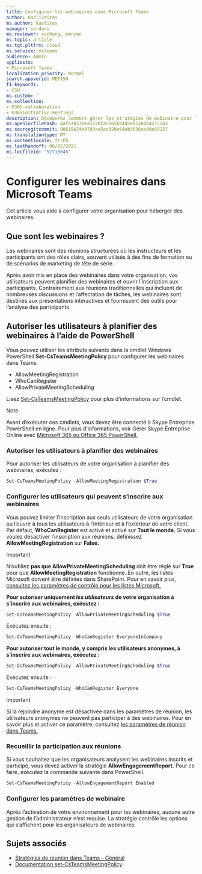 ```yaml
---
title: Configurer les webinaires dans Microsoft Teams
author: KarliStites
ms.author: kastites
manager: serdars
ms.reviewer: sachung, emryan
ms.topic: article
ms.tgt.pltfrm: cloud
ms.service: msteams
audience: Admin
appliesto:
- Microsoft Teams
localization_priority: Normal
search.appverid: MET150
f1.keywords:
- CSH
ms.custom: ''
ms.collection:
- M365-collaboration
- m365initiative-meetings
description: Découvrez comment gérer les stratégies de webinaire pour Teams réunions.
ms.openlocfilehash: aafa7b57eea1228fa5565bb4d5e95304b42751a3
ms.sourcegitcommit: 90615674e9703aa5ea32be64ab3638aa30e83127
ms.translationtype: MT
ms.contentlocale: fr-FR
ms.lasthandoff: 06/02/2021
ms.locfileid: "52718045"
---
```

# <a name="set-up-for-webinars-in-microsoft-teams"></a>Configurer les webinaires dans Microsoft Teams

Cet article vous aide à configurer votre organisation pour héberger des webinaires.

## <a name="what-are-webinars"></a>Que sont les webinaires ?

Les webinaires sont des réunions structurées où les instructeurs et les participants ont des rôles clairs, souvent utilisés à des fins de formation ou de scénarios de marketing de tête de série.

Après avoir mis en place des webinaires dans votre organisation, vos utilisateurs peuvent planifier des webinaires et ouvrir l’inscription aux participants. Contrairement aux réunions traditionnelles qui incluent de nombreuses discussions et l’affectation de tâches, les webinaires sont destinés aux présentations interactives et fournissent des outils pour l’analyse des participants.

## <a name="allow-users-to-schedule-webinars-using-powershell"></a>Autoriser les utilisateurs à planifier des webinaires à l’aide de PowerShell

Vous pouvez utiliser les attributs suivants dans la cmdlet Windows PowerShell **Set-CsTeamsMeetingPolicy** pour configurer les webinaires dans Teams.

- AllowMeetingRegistration
- WhoCanRegister
- AllowPrivateMeetingScheduling

Lisez [Set-CsTeamsMeetingPolicy](/powershell/module/skype/set-csteamsmeetingpolicy) pour plus d’informations sur l’cmdlet.

> [!NOTE]
> Avant d’exécuter ces cmdlets, vous devez être connecté à Skype Entreprise PowerShell en ligne. Pour plus d’informations, voir Gérer Skype Entreprise Online avec [Microsoft 365 ou Office 365 PowerShell.](/office365/enterprise/powershell/manage-skype-for-business-online-with-office-365-powershell)

### <a name="allow-users-to-schedule-webinars"></a>Autoriser les utilisateurs à planifier des webinaires

Pour autoriser les utilisateurs de votre organisation à planifier des webinaires, exécutez :

```powershell
Set-CsTeamsMeetingPolicy -AllowMeetingRegistration $True
```
### <a name="configure-who-can-register-for-webinars"></a>Configurer les utilisateurs qui peuvent s’inscrire aux webinaires

Vous pouvez limiter l’inscription aux seuls utilisateurs de votre organisation ou l’ouvrir à tous les utilisateurs à l’intérieur et à l’extérieur de votre client. Par défaut, **WhoCanRegister** est activé et activé sur **Tout le monde.** Si vous voulez désactiver l’inscription aux réunions, définissez **AllowMeetingRegistration** sur **False.**

> [!IMPORTANT]
> N’oubliez **pas que AllowPrivateMeetingScheduling** doit être réglé sur **True** pour que **AllowMeetingRegistration** fonctionne. En outre, les listes Microsoft doivent être définies dans SharePoint. Pour en savoir plus, [consultez les paramètres de contrôle pour les listes Microsoft.](/sharepoint/control-lists)

**Pour autoriser uniquement *les utilisateurs* de votre organisation à s’inscrire aux webinaires, exécutez :**

```powershell
Set-CsTeamsMeetingPolicy -AllowPrivateMeetingScheduling $True
```

Exécutez ensuite :

```powershell
Set-CsTeamsMeetingPolicy -WhoCanRegister EveryoneInCompany
```

**Pour autoriser tout le monde, y compris les utilisateurs anonymes, à s’inscrire aux webinaires, exécutez :**

```powershell
Set-CsTeamsMeetingPolicy -AllowPrivateMeetingScheduling $True
```

Exécutez ensuite :

```powershell
Set-CsTeamsMeetingPolicy -WhoCanRegister Everyone
```

> [!IMPORTANT]
> Si la rejoindre anonyme est désactivée dans les paramètres de réunion, les utilisateurs anonymes ne peuvent pas participer à des webinaires. Pour en savoir plus et activer ce paramètre, consultez [les paramètres de réunion dans Teams.](meeting-settings-in-teams.md)

### <a name="collect-meeting-attendance"></a>Recueillir la participation aux réunions

Si vous souhaitez que les organisateurs analysent les webinaires inscrits et participé, vous devez activer la stratégie **AllowEngagementReport.** Pour ce faire, exécutez la commande suivante dans PowerShell.

```powershell
Set-CsTeamsMeetingPolicy -AllowEngagementReport Enabled
```

### <a name="configure-webinar-settings"></a>Configurer les paramètres de webinaire

Après l’activation de votre environnement pour les webinaires, aucune autre gestion de l’administrateur n’est requise. La stratégie contrôle les options qui s’affichent pour les organisateurs de webinaires.

## <a name="related-topics"></a>Sujets associés

- [Stratégies de réunion dans Teams - Général](meeting-policies-in-teams-general.md)
- [Documentation set-CsTeamsMeetingPolicy](/powershell/module/skype/set-csteamsmeetingpolicy)
